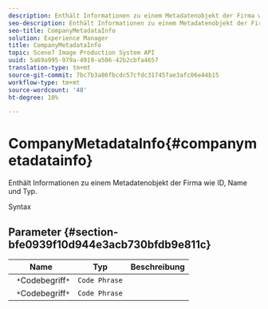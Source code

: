 ```yaml
---
description: Enthält Informationen zu einem Metadatenobjekt der Firma wie ID, Name und Typ.
seo-description: Enthält Informationen zu einem Metadatenobjekt der Firma wie ID, Name und Typ.
seo-title: CompanyMetadataInfo
solution: Experience Manager
title: CompanyMetadataInfo
topic: Scene7 Image Production System API
uuid: 5a69a995-979a-4919-a506-42b2cbfa4657
translation-type: tm+mt
source-git-commit: 7bc7b3a86fbcdc57cfdc31745fae3afc06e44b15
workflow-type: tm+mt
source-wordcount: '48'
ht-degree: 10%

---
```



# CompanyMetadataInfo{#companymetadatainfo}

Enthält Informationen zu einem Metadatenobjekt der Firma wie ID, Name und Typ.

Syntax

## Parameter {#section-bfe0939f10d944e3acb730bfdb9e811c}

| Name | Typ | Beschreibung |
|---|---|---|
| ` *`Codebegriff`*` | `Code Phrase` |  |
| ` *`Codebegriff`*` | `Code Phrase` |  |


